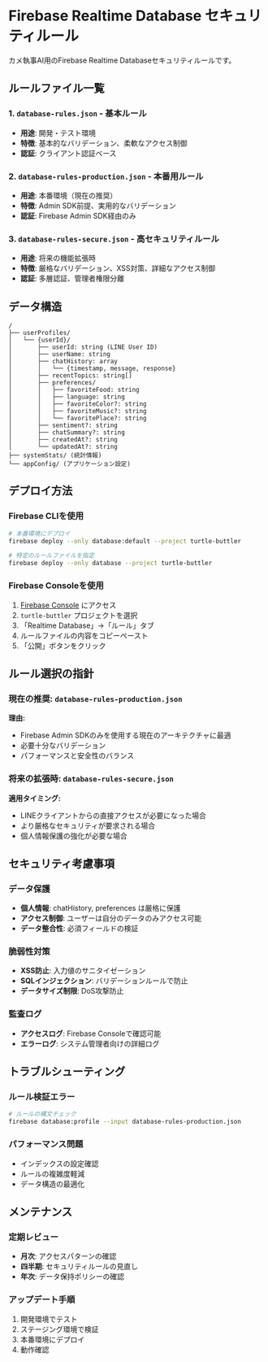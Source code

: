 # Firebase Realtime Database セキュリティルール

カメ執事AI用のFirebase Realtime Databaseセキュリティルールです。

## ルールファイル一覧

### 1. `database-rules.json` - 基本ルール
- **用途**: 開発・テスト環境
- **特徴**: 基本的なバリデーション、柔軟なアクセス制御
- **認証**: クライアント認証ベース

### 2. `database-rules-production.json` - 本番用ルール  
- **用途**: 本番環境（現在の推奨）
- **特徴**: Admin SDK前提、実用的なバリデーション
- **認証**: Firebase Admin SDK経由のみ

### 3. `database-rules-secure.json` - 高セキュリティルール
- **用途**: 将来の機能拡張時
- **特徴**: 厳格なバリデーション、XSS対策、詳細なアクセス制御
- **認証**: 多層認証、管理者権限分離

## データ構造

```
/
├── userProfiles/
│   └── {userId}/
│       ├── userId: string (LINE User ID)
│       ├── userName: string
│       ├── chatHistory: array
│       │   └── {timestamp, message, response}
│       ├── recentTopics: string[]
│       ├── preferences/
│       │   ├── favoriteFood: string
│       │   ├── language: string
│       │   ├── favoriteColor?: string
│       │   ├── favoriteMusic?: string
│       │   └── favoritePlace?: string
│       ├── sentiment?: string
│       ├── chatSummary?: string
│       ├── createdAt?: string
│       └── updatedAt?: string
├── systemStats/ (統計情報)
└── appConfig/ (アプリケーション設定)
```

## デプロイ方法

### Firebase CLIを使用

```bash
# 本番環境にデプロイ
firebase deploy --only database:default --project turtle-buttler

# 特定のルールファイルを指定
firebase deploy --only database --project turtle-buttler
```

### Firebase Consoleを使用

1. [Firebase Console](https://console.firebase.google.com/) にアクセス
2. `turtle-buttler` プロジェクトを選択
3. 「Realtime Database」→「ルール」タブ
4. ルールファイルの内容をコピーペースト
5. 「公開」ボタンをクリック

## ルール選択の指針

### 現在の推奨: `database-rules-production.json`

**理由:**
- Firebase Admin SDKのみを使用する現在のアーキテクチャに最適
- 必要十分なバリデーション
- パフォーマンスと安全性のバランス

### 将来の拡張時: `database-rules-secure.json`

**適用タイミング:**
- LINEクライアントからの直接アクセスが必要になった場合
- より厳格なセキュリティが要求される場合
- 個人情報保護の強化が必要な場合

## セキュリティ考慮事項

### データ保護
- **個人情報**: chatHistory, preferences は厳格に保護
- **アクセス制御**: ユーザーは自分のデータのみアクセス可能
- **データ整合性**: 必須フィールドの検証

### 脆弱性対策
- **XSS防止**: 入力値のサニタイゼーション
- **SQLインジェクション**: バリデーションルールで防止
- **データサイズ制限**: DoS攻撃防止

### 監査ログ
- **アクセスログ**: Firebase Consoleで確認可能
- **エラーログ**: システム管理者向けの詳細ログ

## トラブルシューティング

### ルール検証エラー
```bash
# ルールの構文チェック
firebase database:profile --input database-rules-production.json
```

### パフォーマンス問題
- インデックスの設定確認
- ルールの複雑度軽減
- データ構造の最適化

## メンテナンス

### 定期レビュー
- **月次**: アクセスパターンの確認
- **四半期**: セキュリティルールの見直し
- **年次**: データ保持ポリシーの確認

### アップデート手順
1. 開発環境でテスト
2. ステージング環境で検証  
3. 本番環境にデプロイ
4. 動作確認
